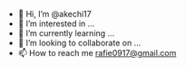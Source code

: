 - 👋 Hi, I’m @akechi17
- 👀 I’m interested in ...
- 🌱 I’m currently learning ...
- 💞️ I’m looking to collaborate on ...
- 📫 How to reach me rafie0917@gmail.com

<!---
akechi17/akechi17 is a ✨ special ✨ repository because its `README.md` (this file) appears on your GitHub profile.
You can click the Preview link to take a look at your changes.
--->
